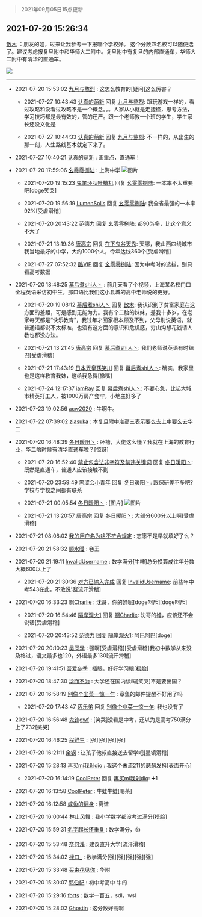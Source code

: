 > 2021年09月05日15点更新
<link rel="stylesheet" href="https://cdn.jsdelivr.net/gh/taotie6/sampleJSON@main/css/photo_show.css">


 ## 2021-07-20 15:26:34 

 [㪚木](https://www.coolapk.com/feed/28548768?shareKey=ZjkwNzBhYWQ4ODk4NjEzMTc4MTQ~) ：朋友的娃，过来让我参考一下报哪个学校好。
这个分数四名校可以随便选了。建议考虑报复旦附中和华师大二附中。复旦附中有复旦的内部直通车，华师大二附中有清华的直通车。 

<div class="album">
<img class="img-item" src="https://image.coolapk.com/feed/2021/0720/15/1081091_39424ec6_5993_3143@1440x628.jpeg" />
</div>

 ------- 

- 2021-07-20 15:53:02 [九月与熬烈](uid=1464806) : 这怎么教育的[疑问]这么厉害？ 

    - 2021-07-27 10:43:43 [认真的萌新](uid=1542914) 回复 [九月与熬烈](uid=1464806): 跟玩游戏一样的，看过攻略和没看过攻略不是一个概念。。。人家从小就是走捷径，思考方法，学习技巧都是最有效的，管的还严。跟一个老师教一个班的学生，学生家长还没文化是 

    - 2021-07-27 10:44:33 [认真的萌新](uid=1542914) 回复 [九月与熬烈](uid=1464806): 不一样的，从出生的那一刻，人生路线基本就定下来了。 

- 2021-07-27 10:40:21 [认真的萌新](uid=1542914) : 画重点，直通车！ 

- 2021-07-20 17:59:06 [幺零零捌陆](uid=6463257) : 上海中学 ![图片](https://image.coolapk.com/feed/2021/0720/17/6463257_4dc2feee_5145_1052@210x145.png)

    - 2021-07-20 19:15:23 [鬼笔环肽吐槽机](uid=5538134) 回复 [幺零零捌陆](uid=6463257): 一本率不太重要吧[doge笑哭] 

    - 2021-07-20 19:56:19 [LumenSolis](uid=3591761) 回复 [幺零零捌陆](uid=6463257): 我全省最强的一本率92%[受虐滑稽] 

    - 2021-07-20 20:43:22 [范德力](uid=1624295) 回复 [幺零零捌陆](uid=6463257): 都90%多，比这个意义不大了 

    - 2021-07-21 13:19:36 [唐高宗](uid=1377669) 回复 [在下鬼谷天秀](uid=1463562): 天哪，我山西四线城市我当地最好的中学，大约1000个人，今年达线360个[受虐滑稽] 

    - 2021-07-27 07:52:32 [酷VIP](uid=2683425) 回复 [幺零零捌陆](uid=6463257): 因为中考时的选拔，别只看高考数据 

- 2021-07-20 18:48:25 [幕后煮shi人丶](uid=1067340) : 前几天看了个视频，上海某名校门口全程英语采访初中生，那口语比我们这小县城的高中老师说的更好。 

    - 2021-07-20 19:08:12 [幕后煮shi人丶](uid=1067340) 回复 [㪚木](uid=1081091): 我认识到了贫富家庭在这方面的差距，可是感到无能为力。我有个二胎的妹妹，差我十多岁，在老家每天都是“快乐教育”，我过年才回家根本顾及不到，父母别说英语，就普通话都说不太标准，也没有这方面的意识和危机感，穷山沟想花钱请人教也都没办法。 

    - 2021-07-21 13:21:45 [唐高宗](uid=1377669) 回复 [幕后煮shi人丶](uid=1067340): 我们老师说英语有时结巴[受虐滑稽] 

    - 2021-07-21 17:43:19 [日本兲皇孫笑川](uid=782363) 回复 [幕后煮shi人丶](uid=1067340): 确实，我家里也是这样教育我妹，这给我急得[撇嘴] 

    - 2021-07-24 12:17:37 [iamRay](uid=895867) 回复 [幕后煮shi人丶](uid=1067340): 不要心急，比起大城市精英打工人，被1000万房产套牢，小地主好多了 

- 2021-07-23 19:02:56 [acw2020](uid=6251124) : 牛啊牛。 

- 2021-07-22 07:39:02 [ziasuka](uid=5333155) : 本复旦附中准高三表示要么去上中要么去华二 

- 2021-07-20 16:48:39 [冬日暖阳丶](uid=3291610) : 卧槽，大佬这么懂？我就在上海的教育行业，华二啥时候有清华直通车啦？[惊讶] 

    - 2021-07-20 16:52:40 [禁止包含法非字符及禁违关键词](uid=568901) 回复 [冬日暖阳丶](uid=3291610): 既然是直通车，普通人应该接触不到 

    - 2021-07-20 23:59:49 [黑涩会小青年](uid=941842) 回复 [冬日暖阳丶](uid=3291610): 跟保研差不多吧?学校与学校之间都有联系 

    - 2021-07-21 00:05:54 [冬日暖阳丶](uid=3291610) : [图片] ![图片](https://image.coolapk.com/feed/2021/0721/00/3291610_377aa25c_7151_572@786x6179.jpeg)

    - 2021-07-21 13:20:57 [唐高宗](uid=1377669) 回复 [冬日暖阳丶](uid=3291610): 大部分600分以上啊[受虐滑稽] 

- 2021-07-21 08:08:02 [我的用户名为啥不符合规定](uid=1114002) : 志愿不是早就填好了么？ 

- 2021-07-20 21:58:32 [顺水暖](uid=2030768) : 卷王 

- 2021-07-20 21:19:11 [InvalidUsername](uid=3986349) : 数学满分[牛啤]总分换算成往年分数大概600以上了 

    - 2021-07-20 21:30:36 [对方已输入完成](uid=2782525) 回复 [InvalidUsername](uid=3986349): 前些年中考543在此，不敢说话[流汗滑稽] 

- 2021-07-20 16:33:23 [啊Charlie](uid=3327975) : 沈哥，你的娃呢[doge呵斥][doge呵斥] 

    - 2021-07-20 16:54:46 [隔岸观火1](uid=1428246) 回复 [啊Charlie](uid=3327975): 沈哥的娃，应该还不会说话[受虐滑稽] 

    - 2021-07-20 20:43:52 [范德力](uid=1624295) 回复 [隔岸观火1](uid=1428246): 阿巴阿巴[doge] 

- 2021-07-20 20:10:23 [吴同學](uid=1320218) : 强啊[受虐滑稽][受虐滑稽]我初中数学从来没及格过，语文最多也120，外语最多130[流汗滑稽] 

- 2021-07-20 19:41:51 [吾爱冬季](uid=853318) : 插眼，好好学习眼[捂脸] 

- 2021-07-20 18:47:30 [华而不为](uid=1212555) : 大学还在国内读吗[笑哭]不是要出国？ 

- 2021-07-20 16:58:19 [别像个韭菜一惊一乍](uid=824256) : 章鱼的邮件提醒不好用了吗 

    - 2021-07-20 17:43:47 [迈乐弟](uid=1554109) 回复 [别像个韭菜一惊一乍](uid=824256): 我也没有了 

- 2021-07-20 16:56:48 [鬼锋gwf](uid=1973039) : [笑哭]没看是中考，还以为是高考750满分上了732[笑哭] 

- 2021-07-20 16:46:25 [程鲜生](uid=845250) : [强][强][强][强] 

- 2021-07-20 16:21:11 [余钢](uid=1459805) : 让孩子他叔直接送去留学吧[墨镜滑稽] 

- 2021-07-20 15:28:13 [再买mi我剁dio](uid=2957344) : 我这个末流211的瑟瑟发抖[表面开心] 

    - 2021-07-20 16:14:19 [CoolPeter](uid=1437066) 回复 [再买mi我剁dio](uid=2957344): ➕1 

- 2021-07-20 16:13:58 [CoolPeter](uid=1437066) : 牛蛙牛蛙[喝茶] 

- 2021-07-20 16:12:58 [咸鱼的翻身](uid=3945270) : 离谱 

- 2021-07-20 16:00:44 [林止风舞](uid=1152703) : 我小学数学都没考过满分[捂脸] 

- 2021-07-20 15:59:31 [名字起长还重复](uid=485854) : 数学满分，👍 

- 2021-07-20 15:53:48 [奈何浅](uid=1884562) : 建议直升大学[流汗滑稽] 

- 2021-07-20 15:34:02 [禄口_](uid=1005884) : 数学满分[强][强][强][强][强] 

- 2021-07-20 15:33:48 [买束花见你](uid=3717339) : 华附 

- 2021-07-20 15:30:07 [郭伯紀](uid=2859803) : 初中考高中 牛的 

- 2021-07-20 15:29:16 [forts](uid=3064158) : 数学一百五，sdl，wsl 

- 2021-07-20 15:28:02 [Ghostin](uid=3776242) : 这分数好高啊 

